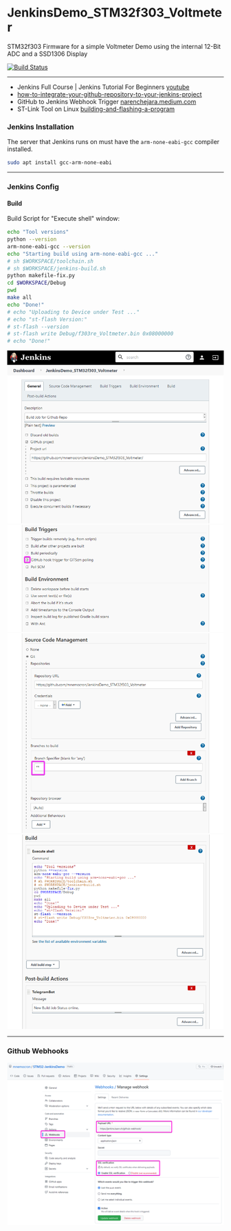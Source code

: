 # JenkinsDemo_STM32f303_Voltmeter
STM32f303 Firmware for a simple Voltmeter Demo using the internal 12-Bit ADC and a SSD1306 Display

[![Build Status](https://jenkins.kaon.ch/buildStatus/icon?job=JenkinsDemo_STM32f303_Voltmeter)](https://jenkins.kaon.ch/job/JenkinsDemo_STM32f303_Voltmeter/)

---

- Jenkins Full Course | Jenkins Tutorial For Beginners [youtube](https://www.youtube.com/watch?v=FX322RVNGj4)
- [how-to-integrate-your-github-repository-to-your-jenkins-project](https://www.blazemeter.com/blog/how-to-integrate-your-github-repository-to-your-jenkins-project)
- GitHub to Jenkins Webhook Trigger [narenchejara.medium.com](https://narenchejara.medium.com/trigger-jenkin-build-on-git-commit-68f6a6920cd0)
- ST-Link Tool on Linux [building-and-flashing-a-program](https://github.com/stlink-org/stlink/blob/develop/doc/tutorial.md)

### Jenkins Installation

The server that Jenkins runs on must have the `arm-none-eabi-gcc` compiler installed.

```bash
sudo apt install gcc-arm-none-eabi
```

---

### Jenkins Config

#### Build

Build Script for "Execute shell" window:

```bash
echo "Tool versions"
python --version
arm-none-eabi-gcc --version
echo "Starting build using arm-none-eabi-gcc ..."
# sh $WORKSPACE/toolchain.sh
# sh $WORKSPACE/jenkins-build.sh
python makefile-fix.py
cd $WORKSPACE/Debug
pwd
make all
echo "Done!"
# echo "Uploading to Device under Test ..."
# echo "st-flash Version:"
# st-flash --version
# st-flash write Debug/f303re_Voltmeter.bin 0x08000000
# echo "Done!"
```

![img/config1.png](img/config1.png)
![img/config2.png](img/config2.png)
![img/config3.png](img/config3.png)
![img/config4.png](img/config4.png)

---

### Github Webhooks

![img/config_github.png](img/config_github.png)

